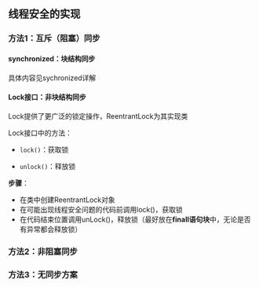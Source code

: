 ## 线程安全的实现

### 方法1：互斥（阻塞）同步

#### synchronized：块结构同步

具体内容见sychronized详解

#### Lock接口：非块结构同步

Lock提供了更广泛的锁定操作，ReentrantLock为其实现类

Lock接口中的方法：

- `lock()`：获取锁

- `unlock()`：释放锁

**步骤**：

- 在类中创建ReentrantLock对象
- 在可能出现线程安全问题的代码前调用lock()，获取锁
- 在代码结束位置调用unLock()，释放锁（最好放在**finall语句块**中，无论是否有异常都会释放锁）

### 方法2：非阻塞同步

### 方法3：无同步方案

